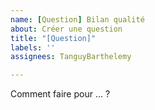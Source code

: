 ```yaml
---
name: [Question] Bilan qualité
about: Créer une question
title: "[Question]"
labels: ''
assignees: TanguyBarthelemy

---
```


Comment faire pour ... ?
